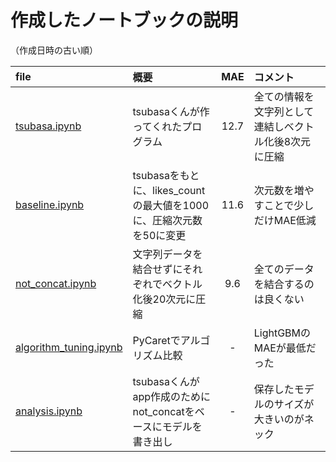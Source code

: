 # 作成したノートブックの説明

（作成日時の古い順）

| file | 概要 | MAE | コメント |
|:--|:--| :--: | :--|
| [tsubasa.ipynb](https://github.com/masachika-kamada/qiita-love/blob/development/data_analysis/tsubasa.ipynb) | tsubasaくんが作ってくれたプログラム | 12.7 | 全ての情報を文字列として連結しベクトル化後8次元に圧縮 |
| [baseline.ipynb](https://github.com/masachika-kamada/qiita-love/blob/development/data_analysis/baseline.ipynb) | tsubasaをもとに、likes_countの最大値を1000に、圧縮次元数を50に変更 | 11.6 | 次元数を増やすことで少しだけMAE低減 |
| [not_concat.ipynb](https://github.com/masachika-kamada/qiita-love/blob/development/data_analysis/not_concat.ipynb) | 文字列データを結合せずにそれぞれでベクトル化後20次元に圧縮 | 9.6 | 全てのデータを結合するのは良くない |
| [algorithm_tuning.ipynb](https://github.com/masachika-kamada/qiita-love/blob/development/data_analysis/algorithm_tuning.ipynb) | PyCaretでアルゴリズム比較 | - | LightGBMのMAEが最低だった |
| [analysis.ipynb](https://github.com/masachika-kamada/qiita-love/blob/development/data_analysis/analysis.ipynb) | tsubasaくんがapp作成のためにnot_concatをベースにモデルを書き出し | - | 保存したモデルのサイズが大きいのがネック |
